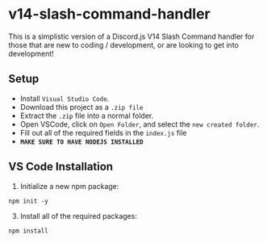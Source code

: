 # v14-slash-command-handler
This is a simplistic version of a Discord.js V14 Slash Command handler for those that are new to coding / development, or are looking to get into development!

## Setup
- Install `Visual Studio Code`.
- Download this project as a `.zip file`
- Extract the `.zip` file into a normal folder.
- Open VSCode, click on `Open Folder`, and select the `new created folder`.
- Fill out all of the required fields in the `index.js` file
- **`MAKE SURE TO HAVE NODEJS INSTALLED`**

## VS Code Installation

1) Initialize a new npm package:
   
```
npm init -y
```

3) Install all of the required packages:
   
```
npm install
``` 

